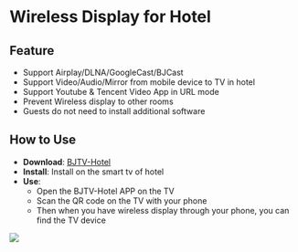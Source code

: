 # Wireless Display for Hotel 

## Feature

* Support Airplay/DLNA/GoogleCast/BJCast      
* Support Video/Audio/Mirror from mobile device to TV in hotel    
* Support Youtube & Tencent Video App in URL mode
* Prevent Wireless display  to other rooms      
* Guests do not need to install additional software        

## How to Use  

* **Download**: [BJTV-Hotel](https://github.com/WirelessPresentation/WirelessDisplay/releases/download/TV-Hotel/BJTV-Hotel-1.0.31.2-release.apk)
* **Install**:  Install on the smart tv of hotel
* **Use**: 
  * Open the BJTV-Hotel APP on the TV
  * Scan the QR code on the TV with your phone          
  * Then when you have wireless display through your phone, you can find the TV device      



![](https://github.com/WirelessPresentation/WirelessDisplay/blob/main/zimg/BJTV-Hotel.png)

